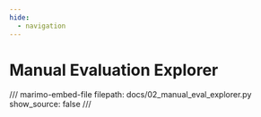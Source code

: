 ```yaml
---
hide:
  - navigation
---
```


# Manual Evaluation Explorer
/// marimo-embed-file
    filepath: docs/02_manual_eval_explorer.py
    show_source: false
///